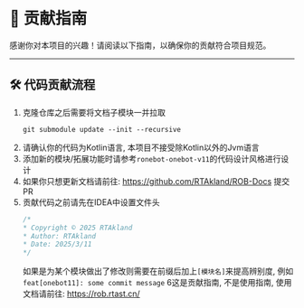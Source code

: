 # 🎯 贡献指南

感谢你对本项目的兴趣！请阅读以下指南，以确保你的贡献符合项目规范。

---

## 🛠️ 代码贡献流程

1. 克隆仓库之后需要将文档子模块一并拉取
   ```shell
   git submodule update --init --recursive
   ```
2. 请确认你的代码为Kotlin语言, 本项目不接受除Kotlin以外的Jvm语言
3. 添加新的模块/拓展功能时请参考`ronebot-onebot-v11`的代码设计风格进行设计
4. 如果你只想更新文档请前往: https://github.com/RTAkland/ROB-Docs 提交PR
5. 贡献代码之前请先在IDEA中设置文件头
   ```kotlin
   /*
   * Copyright © 2025 RTAkland
   * Author: RTAkland
   * Date: 2025/3/11
   */
   ```
   如果是为某个模块做出了修改则需要在前缀后加上`[模块名]`来提高辨别度, 例如 `feat[onebot11]: some commit message`
6这是贡献指南, 不是使用指南, 使用文档请前往: https://rob.rtast.cn/